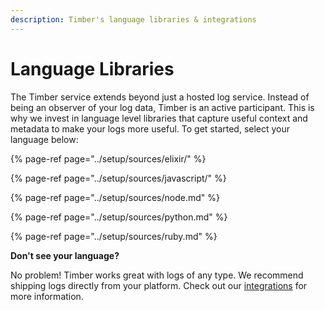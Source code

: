 ```yaml
---
description: Timber's language libraries & integrations
---
```


# Language Libraries

The Timber service extends beyond just a hosted log service. Instead of being an observer of your log data, Timber is an active participant. This is why we invest in language level libraries that capture useful context and metadata to make your logs more useful. To get started, select your language below:

{% page-ref page="../setup/sources/elixir/" %}

{% page-ref page="../setup/sources/javascript/" %}

{% page-ref page="../setup/sources/node.md" %}

{% page-ref page="../setup/sources/python.md" %}

{% page-ref page="../setup/sources/ruby.md" %}

**Don't see your language?**

No problem! Timber works great with logs of any type. We recommend shipping logs directly from your platform. Check out our [integrations](../setup/sources/) for more information.

